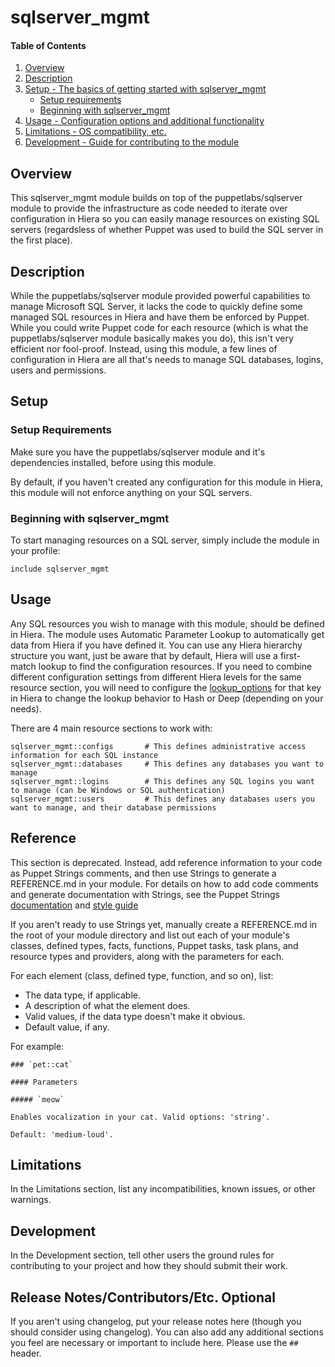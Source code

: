 
# sqlserver_mgmt

#### Table of Contents

1. [Overview](#overview)
2. [Description](#description)
3. [Setup - The basics of getting started with sqlserver_mgmt](#setup)
    * [Setup requirements](#setup-requirements)
    * [Beginning with sqlserver_mgmt](#beginning-with-sqlserver_mgmt)
4. [Usage - Configuration options and additional functionality](#usage)
5. [Limitations - OS compatibility, etc.](#limitations)
6. [Development - Guide for contributing to the module](#development)

## Overview

This sqlserver_mgmt module builds on top of the puppetlabs/sqlserver module to provide the infrastructure as code needed to iterate over configuration in Hiera so you can easily manage resources on existing SQL servers (regardsless of whether Puppet was used to build the SQL server in the first place).

## Description

While the puppetlabs/sqlserver module provided powerful capabilities to manage Microsoft SQL Server, it lacks the code to quickly define some managed SQL resources in Hiera and have them be enforced by Puppet. While you could write Puppet code for each resource (which is what the puppetlabs/sqlserver module basically makes you do), this isn't very efficient nor fool-proof. Instead, using this module, a few lines of configuration in Hiera are all that's needs to manage SQL databases, logins, users and permissions.

## Setup

### Setup Requirements

Make sure you have the puppetlabs/sqlserver module and it's dependencies installed, before using this module.

By default, if you haven't created any configuration for this module in Hiera, this module will not enforce anything on your SQL servers.

### Beginning with sqlserver_mgmt

To start managing resources on a SQL server, simply include the module in your profile:
```puppet
include sqlserver_mgmt
```

## Usage

Any SQL resources you wish to manage with this module, should be defined in Hiera. The module uses Automatic Parameter Lookup to automatically get data from Hiera if you have defined it. You can use any Hiera hierarchy structure you want, just be aware that by default, Hiera will use a first-match lookup to find the configuration resources. If you need to combine different configuration settings from different Hiera levels for the same resource section, you will need to configure the [lookup_options](https://puppet.com/docs/puppet/6.0/hiera_merging.html#concept-2997) for that key in Hiera to change the lookup behavior to Hash or Deep (depending on your needs).

There are 4 main resource sections to work with:
```puppet
sqlserver_mgmt::configs       # This defines administrative access information for each SQL instance
sqlserver_mgmt::databases     # This defines any databases you want to manage 
sqlserver_mgmt::logins        # This defines any SQL logins you want to manage (can be Windows or SQL authentication)
sqlserver_mgmt::users         # This defines any databases users you want to manage, and their database permissions
```

## Reference

This section is deprecated. Instead, add reference information to your code as Puppet Strings comments, and then use Strings to generate a REFERENCE.md in your module. For details on how to add code comments and generate documentation with Strings, see the Puppet Strings [documentation](https://puppet.com/docs/puppet/latest/puppet_strings.html) and [style guide](https://puppet.com/docs/puppet/latest/puppet_strings_style.html)

If you aren't ready to use Strings yet, manually create a REFERENCE.md in the root of your module directory and list out each of your module's classes, defined types, facts, functions, Puppet tasks, task plans, and resource types and providers, along with the parameters for each.

For each element (class, defined type, function, and so on), list:

  * The data type, if applicable.
  * A description of what the element does.
  * Valid values, if the data type doesn't make it obvious.
  * Default value, if any.

For example:

```
### `pet::cat`

#### Parameters

##### `meow`

Enables vocalization in your cat. Valid options: 'string'.

Default: 'medium-loud'.
```

## Limitations

In the Limitations section, list any incompatibilities, known issues, or other warnings.

## Development

In the Development section, tell other users the ground rules for contributing to your project and how they should submit their work.

## Release Notes/Contributors/Etc. **Optional**

If you aren't using changelog, put your release notes here (though you should consider using changelog). You can also add any additional sections you feel are necessary or important to include here. Please use the `## ` header.
